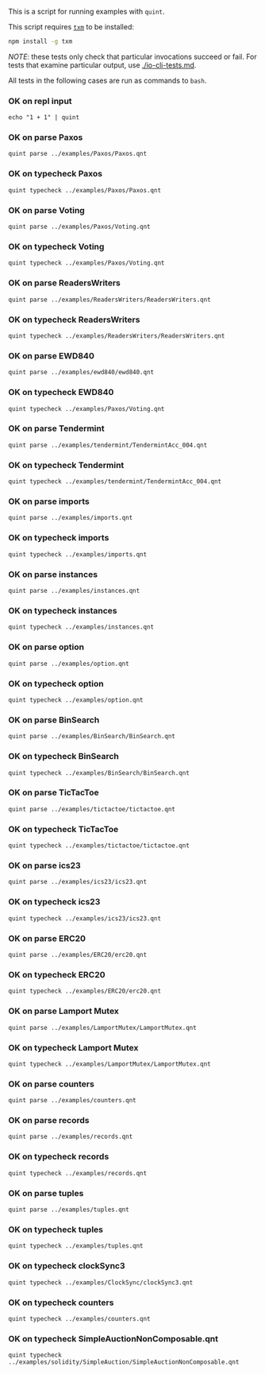 This is a script for running examples with `quint`.

This script requires [`txm`](https://www.npmjs.com/package/txm) to be
installed:

```sh
npm install -g txm
```

*NOTE*: these tests only check that particular invocations succeed or fail. For
tests that examine particular output, use
[./io-cli-tests.md](./io-cli-tests.md).

All tests in the following cases are run as commands to `bash`.

<!-- !test program
bash -
-->

### OK on repl input

<!-- !test check repl 1 + 1 -->
    echo "1 + 1" | quint

### OK on parse Paxos

<!-- !test check Paxos -->
    quint parse ../examples/Paxos/Paxos.qnt

### OK on typecheck Paxos

<!-- !test check Paxos - Types & Effects -->
    quint typecheck ../examples/Paxos/Paxos.qnt

### OK on parse Voting

<!-- !test check Voting -->
    quint parse ../examples/Paxos/Voting.qnt

### OK on typecheck Voting

<!-- !test check Voting - Types & Effects -->
    quint typecheck ../examples/Paxos/Voting.qnt

### OK on parse ReadersWriters

<!-- !test check ReadersWriters -->
    quint parse ../examples/ReadersWriters/ReadersWriters.qnt

### OK on typecheck ReadersWriters

<!-- !test check ReadersWriters - Types & Effects -->
    quint typecheck ../examples/ReadersWriters/ReadersWriters.qnt

### OK on parse EWD840

<!-- !test check EWD840 -->
    quint parse ../examples/ewd840/ewd840.qnt

### OK on typecheck EWD840

<!-- !test check EWD840 - Types & Effects -->
    quint typecheck ../examples/Paxos/Voting.qnt

### OK on parse Tendermint

<!-- !test check Tendermint -->
    quint parse ../examples/tendermint/TendermintAcc_004.qnt

### OK on typecheck Tendermint

<!-- !test check Tendermint - Types & Effects -->
    quint typecheck ../examples/tendermint/TendermintAcc_004.qnt

### OK on parse imports

<!-- !test check imports -->
    quint parse ../examples/imports.qnt

### OK on typecheck imports

<!-- !test check imports - Types & Effects -->
    quint typecheck ../examples/imports.qnt

### OK on parse instances

<!-- !test check instances -->
    quint parse ../examples/instances.qnt

### OK on typecheck instances

<!-- !test check instances - Types & Effects -->
    quint typecheck ../examples/instances.qnt

### OK on parse option

<!-- !test check option -->
    quint parse ../examples/option.qnt

### OK on typecheck option

<!-- !test check option - Types & Effects -->
    quint typecheck ../examples/option.qnt

### OK on parse BinSearch

<!-- !test check BinSearch -->
    quint parse ../examples/BinSearch/BinSearch.qnt

### OK on typecheck BinSearch

<!-- !test check BinSearch - Types & Effects -->
    quint typecheck ../examples/BinSearch/BinSearch.qnt

### OK on parse TicTacToe

<!-- !test check TicTacToe -->
    quint parse ../examples/tictactoe/tictactoe.qnt

### OK on typecheck TicTacToe

<!-- !test check TicTacToe - Types & Effects -->
    quint typecheck ../examples/tictactoe/tictactoe.qnt

### OK on parse ics23

<!-- !test check ics23 -->
    quint parse ../examples/ics23/ics23.qnt

### OK on typecheck ics23

<!-- !test check ics23 - Types & Effects -->
    quint typecheck ../examples/ics23/ics23.qnt

### OK on parse ERC20

<!-- !test check ERC20 -->
    quint parse ../examples/ERC20/erc20.qnt

### OK on typecheck ERC20

<!-- !test check ERC20 - Types & Effects -->
    quint typecheck ../examples/ERC20/erc20.qnt

### OK on parse Lamport Mutex

<!-- !test check LamportMutex -->
    quint parse ../examples/LamportMutex/LamportMutex.qnt

### OK on typecheck Lamport Mutex

<!-- !test check LamportMutex - Types & Effects -->
    quint typecheck ../examples/LamportMutex/LamportMutex.qnt

### OK on parse counters

<!-- !test check counters -->
    quint parse ../examples/counters.qnt

### OK on parse records

<!-- !test check records -->
    quint parse ../examples/records.qnt

### OK on typecheck records

<!-- !test check records - Types & Effects-->
    quint typecheck ../examples/records.qnt

### OK on parse tuples

<!-- !test check tuples -->
    quint parse ../examples/tuples.qnt

### OK on typecheck tuples

<!-- !test check tuples - Types & Effects-->
    quint typecheck ../examples/tuples.qnt

### OK on typecheck clockSync3

<!-- !test check typecheck clockSync3.qnt -->
    quint typecheck ../examples/ClockSync/clockSync3.qnt

### OK on typecheck counters

<!-- !test check counters - Types & Effects-->
    quint typecheck ../examples/counters.qnt

### OK on typecheck SimpleAuctionNonComposable.qnt

<!-- !test check SimpleAuctionNonComposable - Types & Effects-->
    quint typecheck ../examples/solidity/SimpleAuction/SimpleAuctionNonComposable.qnt

